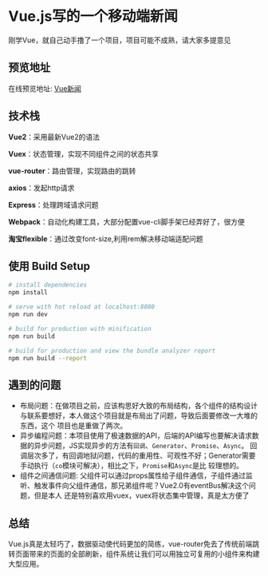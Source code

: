 # Vue.js写的一个移动端新闻
刚学Vue，就自己动手撸了一个项目，项目可能不成熟，请大家多提意见

## 预览地址
在线预览地址: [Vue新闻](http://imzjh.com/inew/#/)

## 技术栈
**Vue2**：采用最新Vue2的语法

**Vuex**：状态管理，实现不同组件之间的状态共享

**vue-router**：路由管理，实现路由的跳转

**axios**：发起http请求

**Express**：处理跨域请求问题

**Webpack**：自动化构建工具，大部分配置vue-cli脚手架已经弄好了，很方便

**淘宝flexible**：通过改变font-size,利用rem解决移动端适配问题

## 使用 Build Setup

``` bash
# install dependencies
npm install

# serve with hot reload at localhost:8080
npm run dev

# build for production with minification
npm run build

# build for production and view the bundle analyzer report
npm run build --report
```
## 遇到的问题
* 布局问题：在做项目之前，应该构思好大致的布局结构，各个组件的结构设计与联系要想好，本人做这个项目就是布局出了问题，导致后面要修改一大堆的东西，这个   项目也是重做了两次。
* 异步编程问题：本项目使用了极速数据的API，后端的API编写也要解决请求数据的异步问题，JS实现异步的方法有`回调`、`Generator`、`Promise`、`Async`。
  回调层次多了，有回调地狱问题，代码的重用性、可观性不好；Generator需要手动执行（`co`模块可解决），相比之下，`Promise`和`Async`是比                 较理想的。
* 组件之间通信问题: 父组件可以通过props属性给子组件通信，子组件通过监听、触发事件向父组件通信，那兄弟组件呢？Vue2.0有eventBus解决这个问题，但是本人   还是特别喜欢用vuex，vuex将状态集中管理，真是太方便了
## 总结
Vue.js真是太轻巧了，数据驱动使代码更加的简练，vue-router免去了传统前端跳转页面带来的页面的全部刷新，组件系统让我们可以用独立可复用的小组件来构建大型应用。


